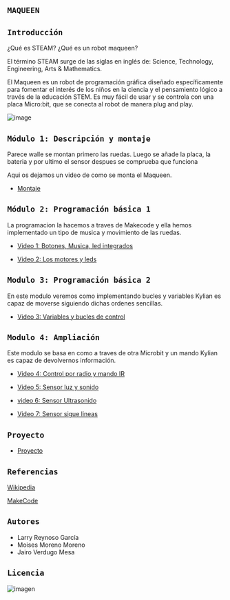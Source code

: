 ## `MAQUEEN`

## `Introducción`

¿Qué es STEAM? ¿Qué es un robot maqueen?

El término STEAM surge de las siglas en inglés de:  Science, Technology, Engineering, Arts & Mathematics. 

El Maqueen es un robot de programación gráfica diseñado específicamente para fomentar el interés de los niños en la ciencia y el pensamiento lógico a través de la educación STEM. Es muy fácil de usar y se controla con una placa Micro:bit, que se conecta al robot de manera plug and play.


![image](https://user-images.githubusercontent.com/114906861/207549887-94778db5-a944-472f-a246-a8ba89084a9c.jpeg)


## `Módulo 1: Descripción y montaje`

Parece walle se montan primero las ruedas. Luego se añade la placa, la bateria y por ultimo el sensor despues se comprueba que funciona

Aqui os dejamos un video de como se monta el Maqueen. 
 
- [Montaje](https://youtube.com/shorts/zPs_96zYY-Q)


## `Módulo 2: Programación básica 1`

La programacion la hacemos a traves de Makecode y ella hemos implementado un tipo de musica y movimiento de las ruedas.

- [Video 1: Botones, Musica, led integrados](ejemplo1/ejemplo1.md)

- [Video 2: Los motores y leds](extension/extension.md)


## `Modulo 3: Programación básica 2`
 
 En este modulo veremos como implementando bucles y variables Kylian es capaz de moverse siguiendo dichas ordenes sencillas.
 
-  [Video 3: Variables y bucles de control](variables/variables.md)


## `Modulo 4: Ampliación` 

 Este modulo se basa en como a traves de otra Microbit y un mando Kylian es capaz de devolvernos información.

- [Video 4: Control por radio y mando IR](control/control.md)

- [Video 5: Sensor luz y sonido](luz/luz.md)

- [video 6: Sensor Ultrasonido](ultrasonido/ultrasonido.md)

- [Video 7: Sensor sigue lineas](lineas/lineas.md)

## `Proyecto`

- [Proyecto](proyecto/proyecto.md)


## `Referencias` 

[Wikipedia](https://es.wikipedia.org/wiki/Wikipedia:Portada)

[MakeCode](https://makecode.microbit.org/#)

## `Autores`

- Larry Reynoso García 
- Moises Moreno Moreno
- Jairo Verdugo Mesa

## `Licencia`

![imagen](https://user-images.githubusercontent.com/114906861/207535126-738a0f71-fb66-4c4b-97e7-09cc6c79f1df.PNG)
